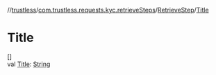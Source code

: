 //[trustless](../../../index.md)/[com.trustless.requests.kyc.retrieveSteps](../index.md)/[RetrieveStep](index.md)/[Title](-title.md)

# Title

[]\
val [Title](-title.md): [String](https://kotlinlang.org/api/latest/jvm/stdlib/kotlin/-string/index.html)
